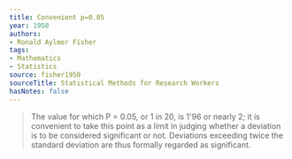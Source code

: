 ```yaml
---
title: Convenient p=0.05
year: 1950
authors:
- Ronald Aylmer Fisher
tags:
- Mathematics
- Statistics
source: fisher1950
sourceTitle: Statistical Methods for Research Workers
hasNotes: false
---
```


> The value for which P = 0.05, or 1 in 20, is 1'96 or nearly 2;
>   it is convenient to take this point as a limit in judging
>   whether a deviation is to be considered significant or not.
> Deviations exceeding twice the standard deviation are thus formally regarded as significant.
